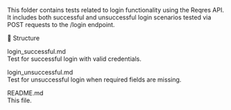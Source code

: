 This folder contains tests related to login functionality using the Reqres API.  
It includes both successful and unsuccessful login scenarios tested via POST requests to the /login endpoint.

📂 Structure

login_successful.md  
Test for successful login with valid credentials.

login_unsuccessful.md  
Test for unsuccessful login when required fields are missing.

README.md  
This file.

